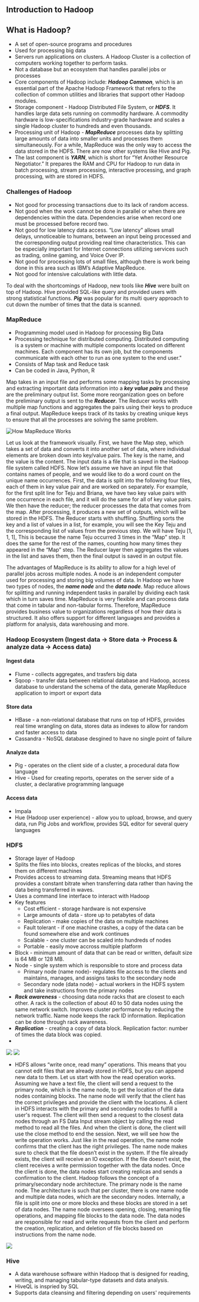 ## Introduction to Hadoop

## What is Hadoop?
* A set of open-source programs and procedures
* Used for processing big data
* Servers run applications on clusters. A Hadoop Cluster is a collection of computers working together to perform tasks.
* Not a database but an ecosystem that handles parallel jobs or processes
* Core components of Hadoop include: ***Hadoop Common***, which is an essential part of the Apache Hadoop Framework that refers to the collection of common utilities and libraries that support other Hadoop modules.
* Storage component - Hadoop Distributed File System, or ***HDFS***. It handles large data sets running on commodity hardware. A commodity hardware is low-specifications industry-grade hardware and scales a single Hadoop cluster to hundreds and even thousands.
* Processing unit of Hadoop - ***MapReduce*** processes data by splitting large amounts of data into smaller units and processes them simultaneously. For a while, MapReduce was the only way to access the data stored in the HDFS. There are now other systems like Hive and Pig.
* The last component is ***YARN***, which is short for “Yet Another Resource Negotiator.” It prepares the RAM and CPU for Hadoop to run data in batch processing, stream processing, interactive processing, and graph processing, with are stored in HDFS.

### Challenges of Hadoop
* Not good for processing transactions due to its lack of random access. 
* Not good when the work cannot be done in parallel or when there are dependencies within the data. Dependencies arise when record one must be processed before record two. 
* Not good for low latency data access. “Low latency” allows small delays, unnoticeable to humans, between an input being processed and the corresponding output providing real time characteristics. This can be especially important for Internet connections utilizing services such as trading, online gaming, and Voice Over IP.
* Not good for processing lots of small files, although there is work being done in this area such as IBM’s Adaptive MapReduce.
* Not good for intensive calculations with little data.

To deal with the shortcomings of Hadoop, new tools like ***Hive*** were built on top of Hadoop. Hive provided SQL-like query and provided users with strong statistical functions. ***Pig*** was popular for its multi query approach to cut down the number of times that the data is scanned.

### MapReduce
* Programming model used in Hadoop for processing Big Data
* Processing technique for distributed computing. Distributed computing is a system or machine with multiple components located on different machines. Each component has its own job, but the components communicate with each other to run as one system to the end user." 
* Consists of Map task and Reduce task
* Can be coded in Java, Python, R

Map takes in an input file and performs some mapping tasks by processing and extracting important data information into a ***key value pairs*** and these are the preliminary output list. Some more reorganization goes on before the preliminary output is sent to the ***Reducer***. The Reducer works with multiple map functions and aggregates the pairs using their keys to produce a final output. MapReduce keeps track of its tasks by creating unique keys to ensure that all the processes are solving the same problem. 

![](MapReduce.PNG?raw=true "How MapReduce Works")

Let us look at the framework visually. First, we have the Map step, which takes a set of data and converts it into another set of data, where individual elements are broken down into key/value pairs. The key is the name, and the value is the content. The input data is a file that is saved in the Hadoop file system called HDFS. Now let’s assume we have an input file that contains names of people, and we would like to do a word count on the unique name occurrences. First, the data is split into the following four files, each of them in key value pair and are worked on separately. For example, for the first split line for Teju and Briana, we have two key value pairs with one occurrence in each file, and it will do the same for all of key value pairs. We then have the reducer; the reducer processes the data that comes from the map. After processing, it produces a new set of outputs, which will be stored in the HDFS. The Reducer starts with shuffling. Shuffling sorts the key and a list of values in a list, for example, you will see the Key Teju and the corresponding list of values from the previous step. We will have Teju [1, 1, 1], This is because the name Teju occurred 3 times in the “Map” step. It does the same for the rest of the names, counting how many times they appeared in the “Map” step. The Reducer layer then aggregates the values in the list and saves them, then the final output is saved in an output file. 

The advantages of MapReduce is its ability to allow for a high level of parallel jobs across multiple nodes. A node is an independent computer used for processing and storing big volumes of data. In Hadoop we have two types of nodes, the ***name node*** and the ***data node***. Map reduce allows for splitting and running independent tasks in parallel by dividing each task which in turn saves time. MapReduce is very flexible and can process data that come in tabular and non-tabular forms. Therefore, MapReduce provides business value to organizations regardless of how their data is structured. It also offers support for different languages and provides a platform for analysis, data warehousing and more. 

### Hadoop Ecosystem (Ingest data -> Store data -> Process & analyze data -> Access data)

#### Ingest data
* Flume - collects aggregates, and trasfers big data
* Sqoop - transfer data between relational database and Hadoop, access database to understand the schema of the data, generate MapReduce application to import or export data

#### Store data
* HBase - a non-relational database that runs on top of HDFS, provides real time wrangling on data, stores data as indexes to allow for random and faster access to data
* Cassandra - NoSQL database desgined to have no single point of failure

#### Analyze data
* Pig - operates on the client side of a cluster, a procedural data flow language
* Hive - Used for creating reports, operates on the server side of a cluster, a declarative programming language

#### Access data 
* Impala
* Hue (Hadoop user experience) - allow you to upload, browse, and query data, run Pig Jobs and workflow, provides SQL editor for several query languages

### HDFS 
* Storage layer of Hadoop
* Splits the files into blocks, creates replicas of the blocks, and stores them on different machines
* Provides access to streaming data. Streaming means that HDFS provides a constant bitrate when transferring data rather than having the data being transferred in waves.
* Uses a command line interface to interact with Hadoop
* Key features
  * Cost efficient - storage hardware is not expensive
  * Large amounts of data - store up to petabytes of data 
  * Replication - make copies of the data on multiple machines 
  * Fault tolerant - if one machine crashes, a copy of the data can be found somewhere else and work continues
  * Scalable - one cluster can be scaled into hundreds of nodes
  * Portable - easily move accross multiple platform
* Block - minimum amount of data that can be read or written, default size is 64 MB or 128 MB.
* Node - single system which is responsible to store and process data
  * Primary node (name node)- regulates file access to the clients and maintains, manages, and assigns tasks to the secondary node
  * Secondary node (data node) - actual workers in the HDFS system and take instructions from the primary nodes
* ***Rack awareness*** - choosing data node racks that are closest to each other. A rack is the collection of about 40 to 50 data nodes using the same network switch. Improves cluster performance by reducing the network traffic. Name node keeps the rack ID information. Replication can be done through rack awareness.
* ***Replication*** - creating a copy of data block. Replication factor: number of times the data block was copied.
* 
![](Replication.PNG?raw=true)
![](Replication2.PNG?raw=true)

* HDFS allows “write once, read many” operations. This means that you cannot edit files that are already stored in HDFS, but you can append new data to them. Let us start with how the read operation works. Assuming we have a text file, the client will send a request to the primary node, which is the name node, to get the location of the data nodes containing blocks. The name node will verify that the client has the correct privileges and provide the client with the locations. A client in HDFS interacts with the primary and secondary nodes to fulfill a user's request. The client will then send a request to the closest data nodes through an FS Data Input stream object by calling the read method to read all the files. And when the client is done, the client will use the close method to end the session. Next, we will see how the write operation works. Just like in the read operation, the name node confirms that the client has the right privileges. The name node makes sure to check that the file doesn’t exist in the system. If the file already exists, the client will receive an IO exception. If the file doesn’t exist, the client receives a write permission together with the data nodes. Once the client is done, the data nodes start creating replicas and sends a confirmation to the client. Hadoop follows the concept of a primary/secondary node architecture. The primary node is the name node. The architecture is such that per cluster, there is one name node and multiple data nodes, which are the secondary nodes. Internally, a file is split into one or more blocks and these blocks are stored in a set of data nodes. The name node oversees opening, closing, renaming file operations, and mapping file blocks to the data node. The data nodes are responsible for read and write requests from the client and perform the creation, replication, and deletion of file blocks based on instructions from the name node. 

![](HDFS_Architecture.PNG?raw=true)

### Hive 
* A data warehouse software within Hadoop that is designed for reading, writing, and managing tabular-type datasets and data analysis.
* HiveQL is inspried by SQL
* Supports data cleansing and filtering depending on users' requirements







